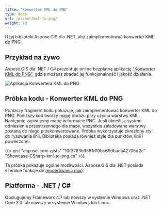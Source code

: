```yaml
---
title: "Konwerter KML do PNG"
type: docs
url: /pl/net/kml-to-png/
weight: 70
---
```


Użyj biblioteki Aspose.GIS dla .NET, aby zaimplementować konwerter KML do PNG.

## **Przykład na żywo**

Aspose.GIS dla .NET / C# prezentuje online bezpłatną aplikację ["Konwerter KML do PNG"](https://products.aspose.app/gis/viewer/kml-to-png), gdzie możesz zbadać jej funkcjonalność i jakość działania.

![Aplikacja Konwertera KML do PNG](viewer.png)

## **Próbka kodu - Konwerter KML do PNG**

Poniższy fragment kodu pokazuje, jak zaimplementować konwerter KML do PNG. Poniższy kod tworzy mapę obrazu przy użyciu warstwy KML. Następnie zapisujemy mapę w formacie PNG. Jeśli określisz system odniesienia przestrzennego dla mapy, wszystkie załadowane warstwy zostaną do niego przekonwertowane.
Próbka wykorzystuje określony styl do rysowania linii. Biblioteka posiada również style dla punktów, linii i powierzchni.

{{< gist "aspose-com-gists" "10f3783b9581d10bc69dbada42705d2c" "Showcase-CSharp-kml-to-png.cs" >}}

Ta próbka pokazuje ogólne możliwości. Aspose.GIS dla .NET posiada szerokie funkcje do [renderowania map](https://docs.aspose.com/gis/net/map-rendering/).

## **Platforma - .NET / C#**

Obsługujemy Framework 4.7 lub nowszy w systemie Windows oraz .NET Core 2.0 lub nowszy w systemie Windows lub Linux.
